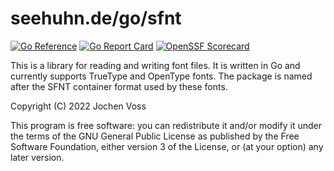 # seehuhn.de/go/sfnt

[![Go Reference](https://pkg.go.dev/badge/seehuhn.de/go/sfnt.svg)](https://pkg.go.dev/seehuhn.de/go/sfnt)
[![Go Report Card](https://goreportcard.com/badge/seehuhn.de/go/sfnt)](https://goreportcard.com/report/seehuhn.de/go/sfnt)
[![OpenSSF Scorecard](https://api.securityscorecards.dev/projects/github.com/seehuhn/go-sfnt/badge)](https://securityscorecards.dev/viewer/?uri=github.com/seehuhn/go-sfnt)

This is a library for reading and writing font files.  It is written in Go and
currently supports TrueType and OpenType fonts.  The package is named after
the SFNT container format used by these fonts.

Copyright (C) 2022 Jochen Voss

This program is free software: you can redistribute it and/or modify it under the terms of the GNU General Public License as published by the Free Software Foundation, either version 3 of the License, or (at your option) any later version.
